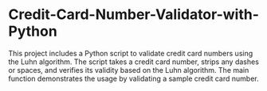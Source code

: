 # Credit-Card-Number-Validator-with-Python
This project includes a Python script to validate credit card numbers using the Luhn algorithm. The script takes a credit card number, strips any dashes or spaces, and verifies its validity based on the Luhn algorithm. The main function demonstrates the usage by validating a sample credit card number.
